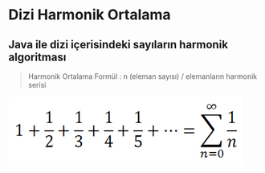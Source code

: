 # Dizi Harmonik Ortalama

## Java ile dizi içerisindeki sayıların harmonik algoritması

> Harmonik Ortalama Formül : n (eleman sayısı) / elemanların harmonik serisi

![Harmonik Seri](https://raw.githubusercontent.com/Kodluyoruz/taskforce/main/java101/pratik-harmonic/figures/harmonic_series.gif)